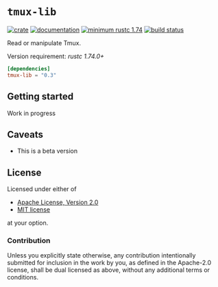 # `tmux-lib`

[![crate](https://img.shields.io/crates/v/tmux-lib.svg)](https://crates.io/crates/tmux-lib)
[![documentation](https://docs.rs/tmux-lib/badge.svg)](https://docs.rs/tmux-lib)
[![minimum rustc 1.74](https://img.shields.io/badge/rustc-1.74+-red.svg)](https://rust-lang.github.io/rfcs/2495-min-rust-version.html)
[![build status](https://github.com/graelo/tmux-lib/actions/workflows/essentials.yml/badge.svg)](https://github.com/graelo/tmux-lib/actions)

<!-- cargo-sync-readme start -->

Read or manipulate Tmux.

Version requirement: _rustc 1.74.0+_

```toml
[dependencies]
tmux-lib = "0.3"
```

## Getting started

Work in progress

## Caveats

- This is a beta version

## License

Licensed under either of

- [Apache License, Version 2.0](http://www.apache.org/licenses/LICENSE-2.0)
- [MIT license](http://opensource.org/licenses/MIT)

at your option.

### Contribution

Unless you explicitly state otherwise, any contribution intentionally submitted
for inclusion in the work by you, as defined in the Apache-2.0 license, shall
be dual licensed as above, without any additional terms or conditions.

<!-- cargo-sync-readme end -->
